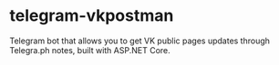 # telegram-vkpostman
Telegram bot that allows you to get VK public pages updates through Telegra.ph notes, built with ASP.NET Core.
